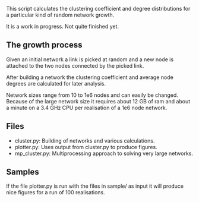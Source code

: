 This script calculates the clustering coefficient and degree distributions for a
particular kind of random network growth.

It is a work in progress. Not quite finished yet.

The growth process
------------------
Given an initial network a link is picked at random and a new node is attached to the two
nodes connected by the picked link.

After building a network the clustering coefficient and average node degrees are
calculated for later analysis.

Network sizes range from 10 to 1e6 nodes and can easily be changed. Because of the large
network size it requires about 12 GB of ram and about a minute on a 3.4 GHz CPU per
realisation of a 1e6 node network.

Files
-----
- cluster.py: Building of networks and various calculations.
- plotter.py: Uses output from cluster.py to produce figures.
- mp_cluster.py: Multiprocessing approach to solving very large networks.

Samples
-------
If the file plotter.py is run with the files in sample/ as input it will
produce nice figures for a run of 100 realisations.
